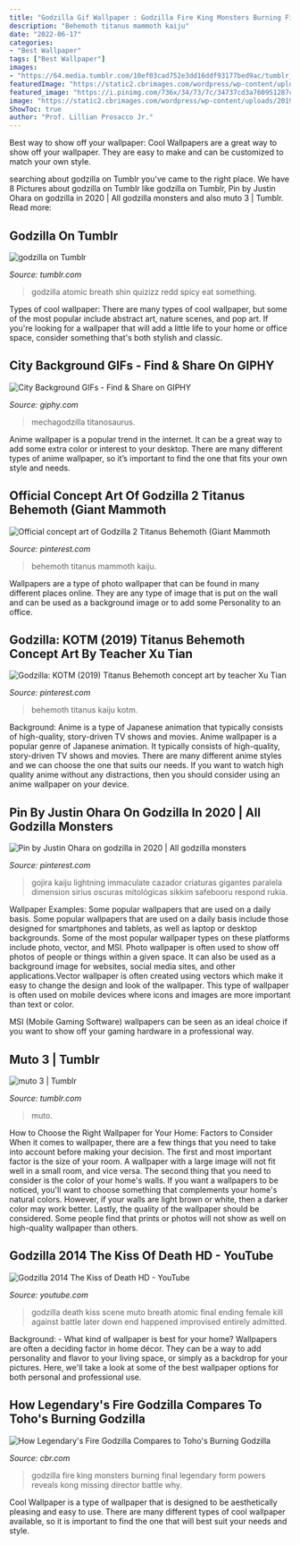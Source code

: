 ```yaml
---
title: "Godzilla Gif Wallpaper : Godzilla Fire King Monsters Burning Final Legendary Form Powers Reveals Kong Missing Director Battle Why"
description: "Behemoth titanus mammoth kaiju"
date: "2022-06-17"
categories:
- "Best Wallpaper"
tags: ["Best Wallpaper"]
images:
- "https://64.media.tumblr.com/10ef03cad752e3dd16ddf93177bed9ac/tumblr_pwt3yfuTFn1s05hv8o4_540.gifv"
featuredImage: "https://static2.cbrimages.com/wordpress/wp-content/uploads/2019/06/fire-godzilla2-1.jpg"
featured_image: "https://i.pinimg.com/736x/34/73/7c/34737cd3a760951287c1c088660fc416.jpg"
image: "https://static2.cbrimages.com/wordpress/wp-content/uploads/2019/06/fire-godzilla2-1.jpg"
ShowToc: true
author: "Prof. Lillian Prosacco Jr."
---
```



Best way to show off your wallpaper:
Cool Wallpapers are a great way to show off your wallpaper. They are easy to make and can be customized to match your own style.

	

		
searching about godzilla on Tumblr you've came to the right place. We have 8 Pictures about godzilla on Tumblr like godzilla on Tumblr, Pin by Justin Ohara on godzilla in 2020 | All godzilla monsters and also muto 3 | Tumblr. Read more:
		
    
## Godzilla On Tumblr

<img loading=lazy src="https://68.media.tumblr.com/7c374d3a7af2abc56c9b2fa464a84944/tumblr_oiktjogGYY1t2kxrlo1_500.gif" onerror="this.onerror=null;this.src='https://tse4.mm.bing.net/th?id=OIP.0jIOdSYc2KKx9hsqvtwC_wHaDE&amp;pid=15.1';" alt="godzilla on Tumblr">

_Source: tumblr.com_

>godzilla atomic breath shin quizizz redd spicy eat something. 

	

Types of cool wallpaper:
There are many types of cool wallpaper, but some of the most popular include abstract art, nature scenes, and pop art. If you're looking for a wallpaper that will add a little life to your home or office space, consider something that's both stylish and classic.

    
## City Background GIFs - Find &amp; Share On GIPHY

<img loading=lazy src="https://media.giphy.com/media/bDF3e5kq3xKg0/giphy.gif" onerror="this.onerror=null;this.src='https://tse2.mm.bing.net/th?id=OIP.ESqRezY1ewgldtdeNBOobQHaDJ&amp;pid=15.1';" alt="City Background GIFs - Find &amp; Share on GIPHY">

_Source: giphy.com_

>mechagodzilla titanosaurus. 

	

Anime wallpaper is a popular trend in the internet. It can be a great way to add some extra color or interest to your desktop. There are many different types of anime wallpaper, so it’s important to find the one that fits your own style and needs.

    
## Official Concept Art Of Godzilla 2 Titanus Behemoth (Giant Mammoth

<img loading=lazy src="https://i.pinimg.com/736x/4a/12/98/4a1298cab148a239a90e3e20dd54504e.jpg" onerror="this.onerror=null;this.src='https://tse4.mm.bing.net/th?id=OIP.PMx5WWWXHUmkATBYNC5_hgHaI7&amp;pid=15.1';" alt="Official concept art of Godzilla 2 Titanus Behemoth (Giant Mammoth">

_Source: pinterest.com_

>behemoth titanus mammoth kaiju. 

	



Wallpapers are a type of photo wallpaper that can be found in many different places online. They are any type of image that is put on the wall and can be used as a background image or to add some Personality to an office.

    
## Godzilla: KOTM (2019) Titanus Behemoth Concept Art By Teacher Xu Tian

<img loading=lazy src="https://i.pinimg.com/736x/34/73/7c/34737cd3a760951287c1c088660fc416.jpg" onerror="this.onerror=null;this.src='https://tse2.mm.bing.net/th?id=OIP.-joa_nQ6_PaA-S8Yuadg3wHaI7&amp;pid=15.1';" alt="Godzilla: KOTM (2019) Titanus Behemoth concept art by teacher Xu Tian">

_Source: pinterest.com_

>behemoth titanus kaiju kotm. 

	

Background: Anime is a type of Japanese animation that typically consists of high-quality, story-driven TV shows and movies.
Anime wallpaper is a popular genre of Japanese animation. It typically consists of high-quality, story-driven TV shows and movies. There are many different anime styles and we can choose the one that suits our needs. If you want to watch high quality anime without any distractions, then you should consider using an anime wallpaper on your device.

    
## Pin By Justin Ohara On Godzilla In 2020 | All Godzilla Monsters

<img loading=lazy src="https://i.pinimg.com/736x/5f/3a/50/5f3a501ce9baf820facea70f3520a1e2.jpg" onerror="this.onerror=null;this.src='https://tse2.mm.bing.net/th?id=OIP.vb4z02NtqhtcXbRGGhC2YQHaI5&amp;pid=15.1';" alt="Pin by Justin Ohara on godzilla in 2020 | All godzilla monsters">

_Source: pinterest.com_

>gojira kaiju lightning immaculate cazador criaturas gigantes paralela dimension sirius oscuras mitológicas sikkim safebooru respond rukia. 

	

Wallpaper Examples: Some popular wallpapers that are used on a daily basis.
Some popular wallpapers that are used on a daily basis include those designed for smartphones and tablets, as well as laptop or desktop backgrounds. Some of the most popular wallpaper types on these platforms include photo, vector, and MSI. 
Photo wallpaper is often used to show off photos of people or things within a given space. It can also be used as a background image for websites, social media sites, and other applications.Vector wallpaper is often created using vectors which make it easy to change the design and look of the wallpaper. This type of wallpaper is often used on mobile devices where icons and images are more important than text or color. 

MSI (Mobile Gaming Software) wallpapers can be seen as an ideal choice if you want to show off your gaming hardware in a professional way.

    
## Muto 3 | Tumblr

<img loading=lazy src="https://64.media.tumblr.com/10ef03cad752e3dd16ddf93177bed9ac/tumblr_pwt3yfuTFn1s05hv8o4_540.gifv" onerror="this.onerror=null;this.src='https://tse1.mm.bing.net/th?id=OIP.o9Xtr074TG6ba-ZhG18NawHaDF&amp;pid=15.1';" alt="muto 3 | Tumblr">

_Source: tumblr.com_

>muto. 

	

How to Choose the Right Wallpaper for Your Home: Factors to Consider
When it comes to wallpaper, there are a few things that you need to take into account before making your decision. The first and most important factor is the size of your room. A wallpaper with a large image will not fit well in a small room, and vice versa. 
The second thing that you need to consider is the color of your home's walls. If you want a wallpapers to be noticed, you'll want to choose something that complements your home's natural colors. However, if your walls are light brown or white, then a darker color may work better. 
Lastly, the quality of the wallpaper should be considered. Some people find that prints or photos will not show as well on high-quality wallpaper than others.

    
## Godzilla 2014 The Kiss Of Death HD - YouTube

<img loading=lazy src="https://i.ytimg.com/vi/23aj7dbFyJw/maxresdefault.jpg" onerror="this.onerror=null;this.src='https://tse1.mm.bing.net/th?id=OIP.E9BY7meCHPZUy1_WrSgFoQHaEK&amp;pid=15.1';" alt="Godzilla 2014 The Kiss of Death HD - YouTube">

_Source: youtube.com_

>godzilla death kiss scene muto breath atomic final ending female kill against battle later down end happened improvised entirely admitted. 

	

Background: - What kind of wallpaper is best for your home?
Wallpapers are often a deciding factor in home décor. They can be a way to add personality and flavor to your living space, or simply as a backdrop for your pictures. Here, we'll take a look at some of the best wallpaper options for both personal and professional use.

    
## How Legendary&#039;s Fire Godzilla Compares To Toho&#039;s Burning Godzilla

<img loading=lazy src="https://static2.cbrimages.com/wordpress/wp-content/uploads/2019/06/fire-godzilla2-1.jpg" onerror="this.onerror=null;this.src='https://tse4.mm.bing.net/th?id=OIP.UvlGBNCp-whidXwOQJJW2wHaDt&amp;pid=15.1';" alt="How Legendary&#039;s Fire Godzilla Compares to Toho&#039;s Burning Godzilla">

_Source: cbr.com_

>godzilla fire king monsters burning final legendary form powers reveals kong missing director battle why. 

	

Cool Wallpaper is a type of wallpaper that is designed to be aesthetically pleasing and easy to use. There are many different types of cool wallpaper available, so it is important to find the one that will best suit your needs and style.

